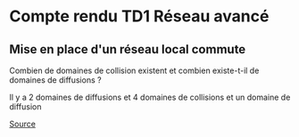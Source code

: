# Compte rendu TD1 Réseau avancé



## Mise en place d'un réseau local commute

Combien de domaines de collision existent et combien existe-t-il de domaines de diffusions ?

Il y a 2 domaines de diffusions et 4 domaines de collisions et un domaine de diffusion

[Source](https://reussirsonccna.fr/domaine-de-collision-et-de-diffusion/)

